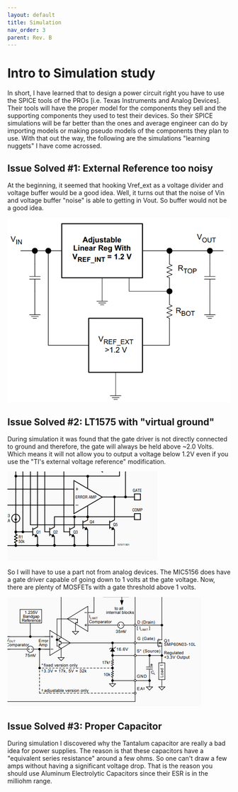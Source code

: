 ```yaml
---
layout: default
title: Simulation
nav_order: 3
parent: Rev. B
---
```


# Intro to Simulation study 

In short, I have learned that to design a power circuit right you have to use the SPICE tools of the PROs [i.e. Texas Instruments and Analog Devices]. Their tools will have the proper model for the components they sell and the supporting components they used to test their devices. So their SPICE simulations will be far better than the ones and average engineer can do by importing models or making pseudo models of the components they plan to use. With that out the way, the following are the simulations "learning nuggets" I have come acrossed. 

## Issue Solved #1: External Reference too noisy

At the beginning, it seemed that hooking Vref_ext as a voltage divider and voltage buffer would be a good idea. Well, it turns out that the noise of Vin and voltage buffer "noise" is able to getting in Vout. So buffer would not be a good idea. 

![](https://raw.githubusercontent.com/edmugu/arduino_adjustable_power_supply/master/Rev_B/Jekyll_page/snipits/TI_below_1V2.PNG)



## Issue Solved #2: LT1575 with "virtual ground"

During simulation it was found that the gate driver is not directly connected to ground and therefore, the gate will always be held above ~2.0 Volts. Which means it will not allow you to output a voltage below 1.2V even if you use the "TI's external voltage reference" modification.

![LT1575 virtual ground](https://raw.githubusercontent.com/edmugu/arduino_adjustable_power_supply/master/Rev_B/Jekyll_page/snipits/LT1575_issue.PNG)

So I will have to use a part not from analog devices. The MIC5156 does have a gate driver capable of going down to 1 volts at the gate voltage. Now, there are plenty of MOSFETs with a gate threshold above 1 volts. 

![](https://raw.githubusercontent.com/edmugu/arduino_adjustable_power_supply/master/Rev_B/Jekyll_page/snipits/MIC5156_fix.PNG)



## Issue Solved #3: Proper Capacitor 

During simulation I discovered why the Tantalum capacitor are really a bad idea for power supplies. The reason is that these capacitors have a "equivalent series resistance" around a few ohms. So one can't draw a few amps without having a significant voltage drop. That is the reason you should use Aluminum Electrolytic Capacitors since their ESR is in the milliohm range. 
